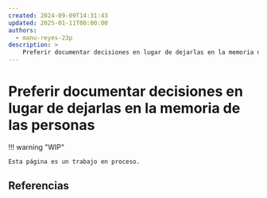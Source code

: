 ```yaml
---
created: 2024-09-09T14:31:43
updated: 2025-01-11T00:00:00
authors:
  - manu-reyes-23p
description: >
    Preferir documentar decisiones en lugar de dejarlas en la memoria de las personas.
---
```


# Preferir documentar decisiones en lugar de dejarlas en la memoria de las personas

!!! warning "WIP"

    Esta página es un trabajo en proceso.

## Referencias
